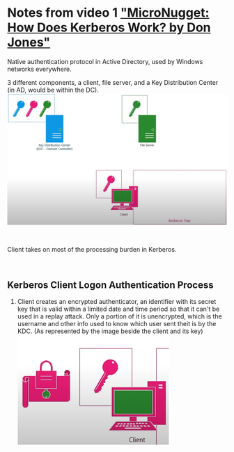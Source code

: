 
# Notes from video 1 ["MicroNugget: How Does Kerberos Work? by Don Jones"](https://www.youtube.com/watch?v=kp5d8Yv3-0c)  

Native authentication protocol in Active Directory, used by Windows networks everywhere.  

3 different components, a client, file server, and a Key Distribution Center (in AD, would be within the DC).  
![image](../images/Pasted%20image%2020230814110358.png)  

<br>

Client takes on most of the processing burden in Kerberos.  

<br>

## Kerberos Client Logon Authentication Process

1. Client creates an encrypted authenticator, an identifier with its secret key that is valid within a limited date and time period so that it can't be used in a replay attack. Only a portion of it is unencrypted, which is the username and other info used to know which user sent theit is by the KDC. (As represented by the image beside the client and its key)   
![image](../images/Pasted%20image%2020230814111749.png)
